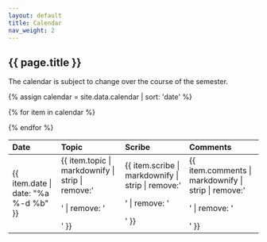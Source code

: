 ```yaml
---
layout: default
title: Calendar
nav_weight: 2
---
```


## {{ page.title }}

The calendar is subject to change over the course of the semester.

<div class="classplan">

{% assign calendar = site.data.calendar | sort: 'date' %}
<table>
<thead>
     <tr>
       <th style="text-align: left">Date</th>
       <th style="text-align: left">Topic</th>
       <th style="text-align: left">Scribe</th>
       <th style="text-align: left">Comments</th>
     </tr>
</thead>
<tbody>

{% for item in calendar %}
<tr>
<td>{{ item.date | date: "%a %-d %b" }}</td>
<td>{{ item.topic | markdownify | strip | remove:'<p>' | remove: '</p>' }}</td>
<td>{{ item.scribe | markdownify | strip | remove:'<p>' | remove: '</p>' }}</td>
<td>{{ item.comments | markdownify | strip | remove:'<p>' | remove: '</p>' }}</td>
</tr>
{% endfor %}

</tbody>
</table>

</div>
